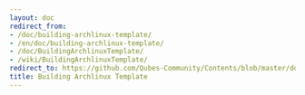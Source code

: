 ```yaml
---
layout: doc
redirect_from:
- /doc/building-archlinux-template/
- /en/doc/building-archlinux-template/
- /doc/BuildingArchlinuxTemplate/
- /wiki/BuildingArchlinuxTemplate/
redirect_to: https://github.com/Qubes-Community/Contents/blob/master/docs/building/building-archlinux-template.md
title: Building Archlinux Template
---
```

